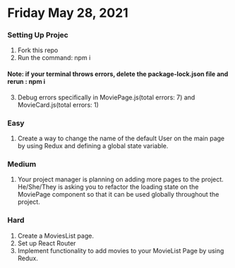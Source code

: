 # Friday May 28, 2021

### Setting Up Projec
1. Fork this repo
2. Run the command: npm i
#### Note: if your terminal throws errors, delete the ****package-lock.json**** file and rerun : npm i
3. Debug errors specifically in MoviePage.js(total errors: 7) and MovieCard.js(total errors: 1)



### Easy
1. Create a way to change the name of the default User on the main page by using Redux and defining a global state variable.

### Medium
1. Your project manager is planning on adding more pages to the project. He/She/They is asking you to refactor 
   the loading state on the MoviePage component so that it can be used globally throughout the project.
   
### Hard
1. Create a MoviesList page.
2. Set up React Router
3. Implement functionality to add movies to your MovieList Page by using Redux.
